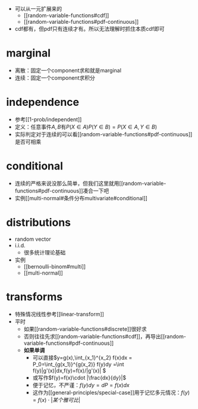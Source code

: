 - 可以从一元扩展来的
  - [[random-variable-functions#cdf]]
  - [[random-variable-functions#pdf-continuous]]
- cdf都有，但pdf只有连续才有。所以无法理解时抓住本质cdf即可
# marginal
- 离散：固定一个component求和就是marginal
- 连续：固定一个component求积分
# independence
- 参考[[1-prob/independent]]
- 定义：任意事件$A,B$有$P(X\in A)P(Y\in B)=P(X \in A,Y\in B)$
- 实际判定对于连续的可以看[[random-variable-functions#pdf-continuous]]是否可相乘
# conditional
- 连续的严格来说没那么简单，但我们这里就用[[random-variable-functions#pdf-continuous]]凑合一下吧
- 实例[[multi-normal#条件分布multivariate#conditional]]
# distributions
- random vector
- i.i.d.
  - 很多统计理论基础
- 实例
  - [[bernoulli-binom#multi]]
  - [[multi-normal]]
# transforms
- 特殊情况线性参考[[linear-transform]]
- 平时
  - 如果[[random-variable-functions#discrete]]很好求
  - 否则往往先求[[random-variable-functions#cdf]]，再导出[[random-variable-functions#pdf-continuous]]
  - **如果单调**
    - 可以直接$y=g(x),\int_{x_1}^{x_2} f(x)dx = P_0=\int_{g(x_1)}^{g(x_2)} f(y)dy =\int f(y)|g'(x)|dx,f(y)=f(x)/|g'(x)| $
    - 或写作$f(y)=f(x)\cdot |\frac{dx}{dy}|$
    - 便于记忆，不严谨：$f(y)dy=dP=f(x)dx$
    - 这作为[[general-principles/special-case]]用于记忆多元情况：$f(y)=f(x)\cdot |某个雅可比|$